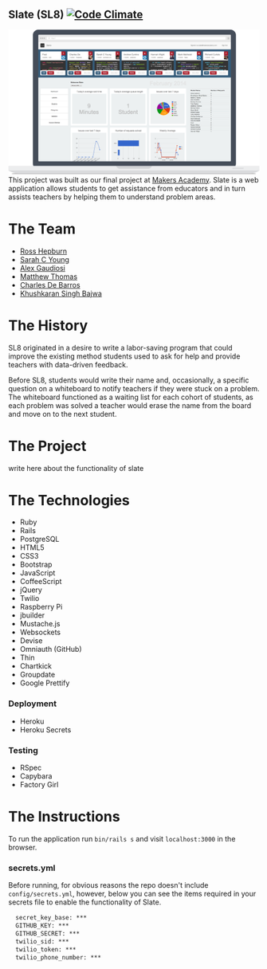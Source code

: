 Slate (SL8) [![Code Climate](https://codeclimate.com/github/slateapp/slate.png)](https://codeclimate.com/github/slateapp/slate)
---
![](screenshot.png?raw=true)
This project was built as our final project at [Makers
Academy](http://www.makersacademy.com). Slate is a web
application allows students to get assistance from
educators and in turn assists teachers by helping them
to understand problem areas.

# The Team
* [Ross Hepburn](https://github.com/RossHepburn)
* [Sarah C Young](https://github.com/sarahseewhy)
* [Alex Gaudiosi](https://github.com/alexgaudiosi)
* [Matthew Thomas](https://github.com/Lycanstrife)
* [Charles De Barros](https://github.com/Charliebr73)
* [Khushkaran Singh Bajwa](https://github.com/khushkaran)

# The History
SL8 originated in a desire to write a labor-saving program that could improve the existing method students used to ask for help and provide teachers with data-driven feedback. 

Before SL8, students would write their name and, occasionally, a specific question on a whiteboard to notify teachers if they were stuck on a problem. The whiteboard functioned as a waiting list for each cohort of students, as each problem was solved a teacher would erase the name from the board and move on to the next student. 

# The Project
write here about the functionality of slate

# The Technologies
* Ruby
* Rails
* PostgreSQL
* HTML5
* CSS3
* Bootstrap
* JavaScript
* CoffeeScript
* jQuery
* Twilio
* Raspberry Pi
* jbuilder
* Mustache.js
* Websockets
* Devise
* Omniauth (GitHub)
* Thin
* Chartkick
* Groupdate
* Google Prettify

### Deployment
* Heroku
* Heroku Secrets

### Testing
* RSpec
* Capybara
* Factory Girl


# The Instructions
To run the application run `bin/rails s` and visit
`localhost:3000` in the browser.

### secrets.yml
Before running, for obvious reasons the repo doesn't include
`config/secrets.yml`, however, below you can see the items required
in your secrets file to enable the functionality of Slate.
```
  secret_key_base: ***
  GITHUB_KEY: ***
  GITHUB_SECRET: ***
  twilio_sid: ***
  twilio_token: ***
  twilio_phone_number: ***
```
